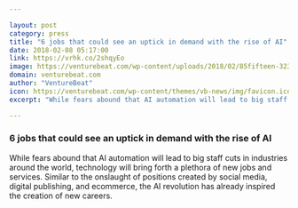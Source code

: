 ```yaml
---

layout: post
category: press
title: "6 jobs that could see an uptick in demand with the rise of AI"
date: 2018-02-08 05:17:00
link: https://vrhk.co/2shqyEo
image: https://venturebeat.com/wp-content/uploads/2018/02/85fifteen-323873-e1518040074669.jpg?fit=780%2C439&strip=all
domain: venturebeat.com
author: "VentureBeat"
icon: https://venturebeat.com/wp-content/themes/vb-news/img/favicon.ico
excerpt: "While fears abound that AI automation will lead to big staff cuts in industries around the world, technology will bring forth a plethora of new jobs and services. Similar to the onslaught of positions created by social media, digital publishing, and ecommerce, the AI revolution has already inspired the creation of new careers."

---
```


### 6 jobs that could see an uptick in demand with the rise of AI

While fears abound that AI automation will lead to big staff cuts in industries around the world, technology will bring forth a plethora of new jobs and services. Similar to the onslaught of positions created by social media, digital publishing, and ecommerce, the AI revolution has already inspired the creation of new careers.